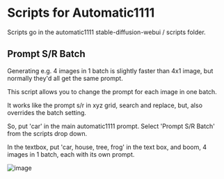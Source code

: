# Scripts for Automatic1111

Scripts go in the automatic1111 stable-diffusion-webui / scripts folder.

## Prompt S/R Batch

Generating e.g. 4 images in 1 batch is slightly faster than 4x1 image, but normally they'd all get the same prompt.

This script allows you to change the prompt for each image in one batch.

It works like the prompt s/r in xyz grid, search and replace, but, also overrides the batch setting.

So, put 'car' in the main automatic1111 prompt. Select 'Prompt S/R Batch' from the scripts drop down. 

In the textbox, put 'car, house, tree, frog' in the text box, and boom, 4 images in 1 batch, each with its own prompt.

![image](https://github.com/Luke2642/webui-scripts/assets/36384924/df79220c-1070-454f-ac57-8f305f44c9a6)
